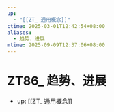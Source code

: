 ```yaml
---
up:
  - "[[ZT_ 通用概念]]"
ctime: 2025-03-01T12:42:54+08:00
aliases:
  - 趋势、进展
mtime: 2025-09-09T12:37:06+08:00
---
```


# ZT86_ 趋势、进展

- up: [[ZT_ 通用概念]]
